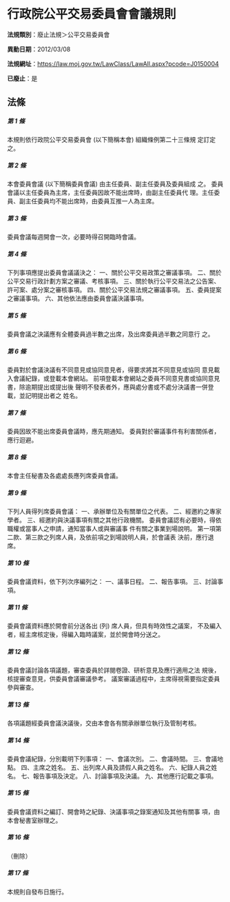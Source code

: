 # 行政院公平交易委員會會議規則

**法規類別**：廢止法規＞公平交易委員會

**異動日期**：2012/03/08  

**法規網址**：https://law.moj.gov.tw/LawClass/LawAll.aspx?pcode=J0150004

**已廢止**：是



## 法條
##### 第 1 條
本規則依行政院公平交易委員會 (以下簡稱本會) 組織條例第二十三條規
定訂定之。

##### 第 2 條
本會委員會議 (以下簡稱委員會議) 由主任委員、副主任委員及委員組成
之。
委員會議以主任委員為主席，主任委員因故不能出席時，由副主任委員代
理。主任委員、副主任委員均不能出席時，由委員互推一人為主席。

##### 第 3 條
委員會議每週開會一次，必要時得召開臨時會議。

##### 第 4 條
下列事項應提出委員會議議決之：
一、關於公平交易政策之審議事項。
二、關於公平交易行政計劃方案之審議、考核事項。
三、關於執行公平交易法之公告案、許可案、處分案之審核事項。
四、關於公平交易法規之審議事項。
五、委員提案之審議事項。
六、其他依法應由委員會議決議事項。

##### 第 5 條
委員會議之決議應有全體委員過半數之出席，及出席委員過半數之同意行
之。

##### 第 6 條
委員對於會議決議有不同意見或協同意見者，得要求將其不同意見或協同
意見載入會議紀錄，或登載本會網站。
前項登載本會網站之委員不同意見書或協同意見書，除逾期提出或提出後
聲明不發表者外，應與處分書或不處分決議書一併登載，並記明提出者之
姓名。

##### 第 7 條
委員因故不能出席委員會議時，應先期通知。
委員對於審議事件有利害關係者，應行迴避。

##### 第 8 條
本會主任秘書及各處處長應列席委員會議。

##### 第 9 條
下列人員得列席委員會議：
一、承辦單位及有關單位之代表。
二、經邀約之專家學者。
三、經邀約與決議事項有關之其他行政機關。
委員會議認有必要時，得依職權或當事人之申請，通知當事人或與審議事
件有關之事業到場說明。
第一項第二款、第三款之列席人員，及依前項之到場說明人員，於會議表
決前，應行退席。

##### 第 10 條
委員會議資料，依下列次序編列之：
一、議事日程。
二、報告事項。
三、討論事項。

##### 第 11 條
委員會議資料應於開會前分送各出 (列) 席人員，但具有時效性之議案，
不及編入者，經主席核定後，得編入臨時議案，並於開會時分送之。

##### 第 12 條
委員會議討論各項議題，審查委員於詳閱卷證、研析意見及應行適用之法
規後，核提審查意見，供委員會議審議參考。
議案審議過程中，主席得視需要指定委員參與審查。

##### 第 13 條
各項議題經委員會議決議後，交由本會各有關承辦單位執行及管制考核。

##### 第 14 條
委員會議紀錄，分別載明下列事項：
一、會議次別。
二、會議時間。
三、會議地點。
四、主席之姓名。
五、出列席人員及請假人員之姓名。
六、紀錄人員之姓名。
七、報告事項及決定。
八、討論事項及決議。
九、其他應行記載之事項。

##### 第 15 條
委員會議資料之編訂、開會時之紀錄、決議事項之錄案通知及其他有關事
項，由本會秘書室辦理之。

##### 第 16 條
（刪除）

##### 第 17 條
本規則自發布日施行。


